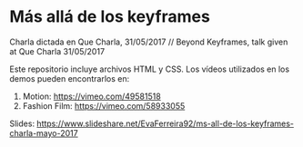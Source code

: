 # Más allá de los keyframes

Charla dictada en Que Charla, 31/05/2017 // Beyond Keyframes, talk given at Que Charla 31/05/2017

Este repositorio incluye archivos HTML y CSS. Los vídeos utilizados en los demos pueden encontrarlos en:
1. Motion: https://vimeo.com/49581518
2. Fashion Film: https://vimeo.com/58933055

Slides: https://www.slideshare.net/EvaFerreira92/ms-all-de-los-keyframes-charla-mayo-2017
